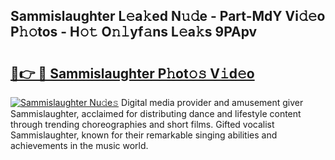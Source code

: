 ## Sammislaughter L𝚎a𝚔ed N𝚞𝚍e - Part-MdY Vi𝚍𝚎o P𝚑𝚘tos - H𝚘𝚝 O𝚗𝚕yf𝚊ns L𝚎a𝚔s 9PApv

# <h2><a href="http://kf6181.oniu.top/?m=Sammislaughter">🔗👉 🔴 Sammislaughter P𝚑ot𝚘𝚜 V𝚒d𝚎o</a></h2>

[![Sammislaughter Nu𝚍e𝚜](https://i.imgur.com/0qMVB7G.gif)](http://kf6181.oniu.top/?m=Sammislaughter)
Digital media provider and amusement giver Sammislaughter, acclaimed for distributing dance and lifestyle content through trending choreographies and short films. Gifted vocalist Sammislaughter, known for their remarkable singing abilities and achievements in the music world.  

